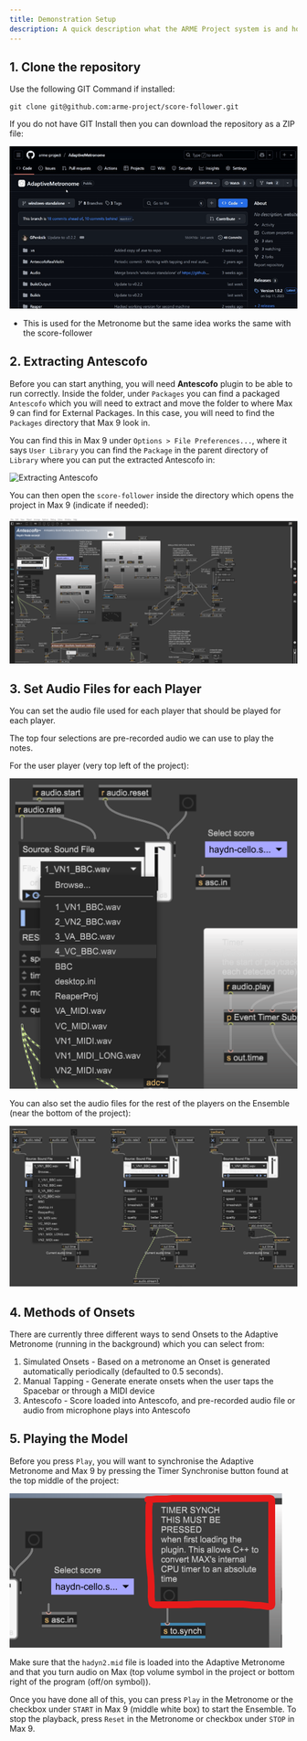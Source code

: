 ```yaml
---
title: Demonstration Setup
description: A quick description what the ARME Project system is and how it is used.
---
```


## 1. Clone the repository

Use the following GIT Command if installed:

```
git clone git@github.com:arme-project/score-follower.git
```

If you do not have GIT Install then you can download the repository as a ZIP file:

![Downloading the Metronome](../../../assets/juce-plugin/downloading-metronome.gif)

- This is used for the Metronome but the same idea works the same with the score-follower

## 2. Extracting Antescofo

Before you can start anything, you will need **Antescofo** plugin to be able to run correctly. Inside the folder, under `Packages` you can find a packaged `Antescofo` which you will need to extract and move the folder to where Max 9 can find for External Packages. In this case, you will need to find the `Packages` directory that Max 9 look in.

You can find this in Max 9 under `Options > File Preferences...`, where it says `User Library` you can find the `Package` in the parent directory of `Library` where you can put the extracted Antescofo in:

![Extracting Antescofo](../../../assets/max-msp/antescofo.gif)

You can then open the `score-follower` inside the directory which opens the project in Max 9 (indicate if needed):

![Opening score-follower in Max](../../../assets/max-msp/max_opening.png)

## 3. Set Audio Files for each Player

You can set the audio file used for each player that should be played for each player.

The top four selections are pre-recorded audio we can use to play the notes.

For the user player (very top left of the project):

![Setting Audio Files for User Player](../../../assets/max-msp/setting_main_player.png)

You can also set the audio files for the rest of the players on the Ensemble (near the bottom of the project):

![Setting Audio Files for other players](../../../assets/max-msp/setting_player_audios.png)

## 4. Methods of Onsets

There are currently three different ways to send Onsets to the Adaptive Metronome (running in the background) which you can select from:

1. Simulated Onsets - Based on a metronome an Onset is generated automatically periodically (defaulted to 0.5 seconds).
2. Manual Tapping - Generate enerate onsets when the user taps the Spacebar or through a MIDI device
3. Antescofo - Score loaded into Antescofo, and pre-recorded audio file or audio from microphone plays into Antescofo

## 5. Playing the Model

Before you press `Play`, you will want to synchronise the Adaptive Metronome and Max 9 by pressing the Timer Synchronise button found at the top middle of the project:

![Synchronise](../../../assets/max-msp/synchronise.png)

Make sure that the `hadyn2.mid` file is loaded into the Adaptive Metronome and that you turn audio on Max (top volume symbol in the project or bottom right of the program (off/on symbol)).

Once you have done all of this, you can press `Play` in the Metronome or the checkbox under `START` in Max 9 (middle white box) to start the Ensemble. To stop the playback, press `Reset` in the Metronome or checkbox under `STOP` in Max 9.
